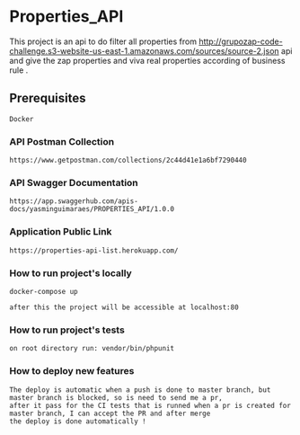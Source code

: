 # Properties_API

This project is an api to do filter all properties from http://grupozap-code-challenge.s3-website-us-east-1.amazonaws.com/sources/source-2.json api and give the zap properties and viva real properties according of business rule .

## Prerequisites

```
Docker
```

### API Postman Collection

```
https://www.getpostman.com/collections/2c44d41e1a6bf7290440
```

### API Swagger Documentation

```
https://app.swaggerhub.com/apis-docs/yasminguimaraes/PROPERTIES_API/1.0.0
```

### Application Public Link

```
https://properties-api-list.herokuapp.com/
```

### How to run project's locally

```
docker-compose up
```

```
after this the project will be accessible at localhost:80
```

### How to run project's tests

```
on root directory run: vendor/bin/phpunit
```

### How to deploy new features

```
The deploy is automatic when a push is done to master branch, but master branch is blocked, so is need to send me a pr,
after it pass for the CI tests that is runned when a pr is created for master branch, I can accept the PR and after merge
the deploy is done automatically !
```
